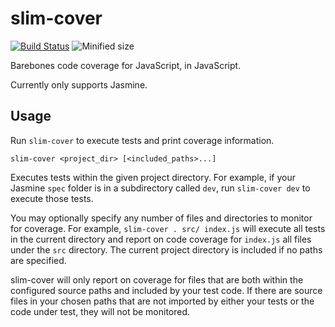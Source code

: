 # slim-cover

[![Build Status](https://travis-ci.org/tsbehlman/slim-cover.svg?branch=master)](https://travis-ci.org/tsbehlman/slim-cover) ![Minified size](https://img.shields.io/bundlephobia/min/slim-cover.svg)

Barebones code coverage for JavaScript, in JavaScript.

Currently only supports Jasmine.

## Usage

Run `slim-cover` to execute tests and print coverage information.

```
slim-cover <project_dir> [<included_paths>...]
```

Executes tests within the given project directory.  For example, if your Jasmine `spec` folder is in a subdirectory called `dev`, run `slim-cover dev` to execute those tests.

You may optionally specify any number of files and directories to monitor for coverage.  For example, `slim-cover . src/ index.js` will execute all tests in the current directory and report on code coverage for `index.js` all files under the `src` directory.  The current project directory is included if no paths are specified.

slim-cover will only report on coverage for files that are both within the configured source paths and included by your test code.  If there are source files in your chosen paths that are not imported by either your tests or the code under test, they will not be monitored.